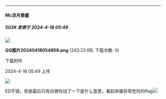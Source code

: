 ﻿
*****

####  Mc凉月奏酱  
##### 503#       发表于 2024-4-18 05:49

<img src="https://img.saraba1st.com/forum/202404/18/054912pm3gz5dsjsn9bv1m.png" referrerpolicy="no-referrer">

<strong>QQ图片20240418054859.png</strong> (243.23 KB, 下载次数: 0)

下载附件

2024-4-18 05:49 上传

<img src="https://static.saraba1st.com/image/smiley/face2017/067.png" referrerpolicy="no-referrer">

ED不错，但是最后只有白银你动了一下是什么意思，看起来像非常危险的flag<img src="https://static.saraba1st.com/image/smiley/face2017/037.png" referrerpolicy="no-referrer">

